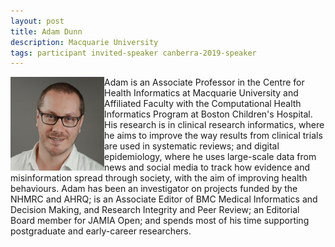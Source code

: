 ```yaml
---
layout: post
title: Adam Dunn
description: Macquarie University
tags: participant invited-speaker canberra-2019-speaker
---
```

<img align="left" width="150" height="150" src="/events/2019-04-canberra/people/Dunn_Adam.jpg" alt="Adam Dunn"/>Adam is an Associate Professor in the Centre for Health Informatics at Macquarie University and Affiliated Faculty with the Computational Health Informatics Program at Boston Children's Hospital. His research is in clinical research informatics, where he aims to improve the way results from clinical trials are used in systematic reviews; and digital epidemiology, where he uses large-scale data from news and social media to track how evidence and misinformation spread through society, with the aim of improving health behaviours. Adam has been an investigator on projects funded by the NHMRC and AHRQ; is an Associate Editor of BMC Medical Informatics and Decision Making, and Research Integrity and Peer Review; an Editorial Board member for JAMIA Open; and spends most of his time supporting postgraduate and early-career researchers.  

<a href="https://www.adamgdunn.net" title="Homepage" target="_blank" rel="noopener">
  <i class="fa fa-home fa-2x" style="color:#4FB3A9"></i>
</a>&nbsp;
<a href="https://twitter.com/adamgdunn" title="Twitter" target="_blank"
rel="noopener">
  <i class="fa fa-twitter fa-2x" style="color:#4FB3A9"></i>
</a>&nbsp;
<a href="https://github.com/adamgdunn" title="GitHub" target="_blank" rel="noopener">
  <i class="fa fa-github fa-2x" style="color:#4FB3A9"></i>
</a>
